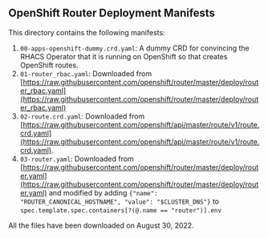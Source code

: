 ## OpenShift Router Deployment Manifests

This directory contains the following manifests:

1. `00-apps-openshift-dummy.crd.yaml`: A dummy CRD for convincing the RHACS Operator that it is running on OpenShift so that creates OpenShift routes.
1. `01-router_rbac.yaml`: Downloaded from [https://raw.githubusercontent.com/openshift/router/master/deploy/router_rbac.yaml](https://raw.githubusercontent.com/openshift/router/master/deploy/router_rbac.yaml)
1. `02-route.crd.yaml`: Downloaded from [https://raw.githubusercontent.com/openshift/api/master/route/v1/route.crd.yaml](https://raw.githubusercontent.com/openshift/api/master/route/v1/route.crd.yaml).
1. `03-router.yaml`: Downloaded from [https://raw.githubusercontent.com/openshift/router/master/deploy/router.yaml](https://raw.githubusercontent.com/openshift/router/master/deploy/router.yaml) and modified by adding `{"name": "ROUTER_CANONICAL_HOSTNAME", "value": "$CLUSTER_DNS"}` to `spec.template.spec.containers[?(@.name == "router")].env`

All the files have been downloaded on August 30, 2022.
